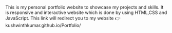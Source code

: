 This is my personal portfolio website to showcase my projects and skills. It is responsive and interactive website which is done by using HTML,CSS and JavaScript.
This link will redirect you to my website 👉kushwinthkumar.github.io/Portfolio/

